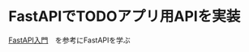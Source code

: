 # FastAPIでTODOアプリ用APIを実装


[FastAPI入門](https://zenn.dev/sh0nk/books/537bb028709ab9/viewer/f1b6fc)　を参考にFastAPIを学ぶ


